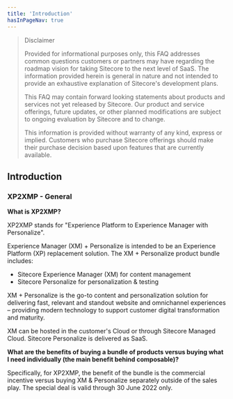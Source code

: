 ```yaml
---
title: 'Introduction'
hasInPageNav: true
---
```

> Disclaimer
>
> Provided for informational purposes only, this FAQ addresses common questions customers or partners may have regarding the roadmap vision for taking Sitecore to the next level of SaaS. The information provided herein is general in nature and not intended to provide an exhaustive explanation of Sitecore&#39;s development plans.
>
> This FAQ may contain forward looking statements about products and services not yet released by Sitecore. Our product and service offerings, future updates, or other planned modifications are subject to ongoing evaluation by Sitecore and to change.
>
> This information is provided without warranty of any kind, express or implied. Customers who purchase Sitecore offerings should make their purchase decision based upon features that are currently available.

## Introduction

### XP2XMP - General

**What is XP2XMP?**

XP2XMP stands for &quot;Experience Platform to Experience Manager with Personalize&quot;.

Experience Manager (XM) + Personalize is intended to be an Experience Platform (XP) replacement solution. The XM + Personalize product bundle includes:

- Sitecore Experience Manager (XM) for content management
- Sitecore Personalize for personalization &amp; testing

XM + Personalize is the go-to content and personalization solution for delivering fast, relevant and standout website and omnichannel experiences – providing modern technology to support customer digital transformation and maturity.

XM can be hosted in the customer&#39;s Cloud or through Sitecore Managed Cloud. Sitecore Personalize is delivered as SaaS.

**What are the benefits of buying a bundle of products versus buying what I need individually (the main benefit behind composable)?**

Specifically, for XP2XMP, the benefit of the bundle is the commercial incentive versus buying XM &amp; Personalize separately outside of the sales play. The special deal is valid through 30 June 2022 only.
